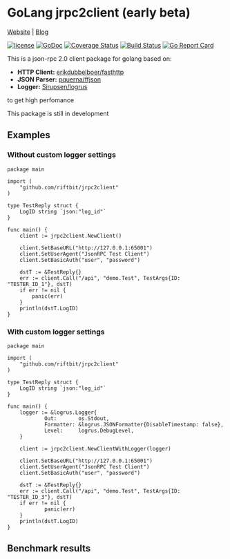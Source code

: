 # GoLang jrpc2client (early beta)

[Website](https://riftbit.com) | [Blog](https://ergoz.ru/)

[![license](https://img.shields.io/github/license/riftbit/jrpc2client.svg)](LICENSE)
[![GoDoc](http://img.shields.io/badge/go-documentation-blue.svg?style=flat-square)](https://godoc.org/github.com/riftbit/jrpc2client)
[![Coverage Status](https://coveralls.io/repos/github/riftbit/jrpc2client/badge.svg?branch=master)](https://coveralls.io/github/riftbit/jrpc2client?branch=master)
[![Build Status](https://travis-ci.org/riftbit/jrpc2client.svg?branch=master)](https://travis-ci.org/riftbit/jrpc2client)
[![Go Report Card](https://goreportcard.com/badge/github.com/riftbit/jrpc2client)](https://goreportcard.com/report/github.com/riftbit/jrpc2client)

This is a json-rpc 2.0 client package for golang based on:

 - **HTTP Client:** [erikdubbelboer/fasthttp](github.com/erikdubbelboer/fasthttp)
 - **JSON Parser:** [pquerna/ffjson](github.com/pquerna/ffjson/ffjson)
 - **Logger:** [Sirupsen/logrus](github.com/Sirupsen/logrus)

to get high perfomance

This package is still in development

## Examples

### Without custom logger settings

```golang
package main

import (
	"github.com/riftbit/jrpc2client"
)

type TestReply struct {
	LogID string `json:"log_id"`
}

func main() {
	client := jrpc2client.NewClient()

	client.SetBaseURL("http://127.0.0.1:65001")
	client.SetUserAgent("JsonRPC Test Client")
	client.SetBasicAuth("user", "password")

	dstT := &TestReply{}
	err := client.Call("/api", "demo.Test", TestArgs{ID: "TESTER_ID_1"}, dstT)
	if err != nil {
		panic(err)
	}
	println(dstT.LogID)
}
```


### With custom logger settings

```golang
package main

import (
	"github.com/riftbit/jrpc2client"
)

type TestReply struct {
	LogID string `json:"log_id"`
}

func main() {
	logger := &logrus.Logger{
    		Out:       os.Stdout,
    		Formatter: &logrus.JSONFormatter{DisableTimestamp: false},
    		Level:     logrus.DebugLevel,
    }

    client := jrpc2client.NewClientWithLogger(logger)

    client.SetBaseURL("http://127.0.0.1:65001")
    client.SetUserAgent("JsonRPC Test Client")
    client.SetBasicAuth("user", "password")

    dstT := &TestReply{}
    err := client.Call("/api", "demo.Test", TestArgs{ID: "TESTER_ID_3"}, dstT)
    if err != nil {
    		panic(err)
    }
    println(dstT.LogID)
}
```


## Benchmark results
